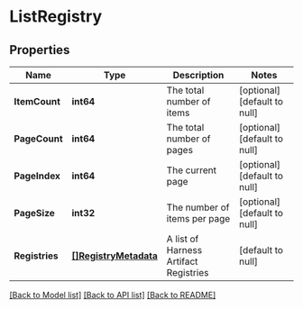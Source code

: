 # ListRegistry

## Properties
Name | Type | Description | Notes
------------ | ------------- | ------------- | -------------
**ItemCount** | **int64** | The total number of items | [optional] [default to null]
**PageCount** | **int64** | The total number of pages | [optional] [default to null]
**PageIndex** | **int64** | The current page | [optional] [default to null]
**PageSize** | **int32** | The number of items per page | [optional] [default to null]
**Registries** | [**[]RegistryMetadata**](RegistryMetadata.md) | A list of Harness Artifact Registries | [default to null]

[[Back to Model list]](../README.md#documentation-for-models) [[Back to API list]](../README.md#documentation-for-api-endpoints) [[Back to README]](../README.md)

